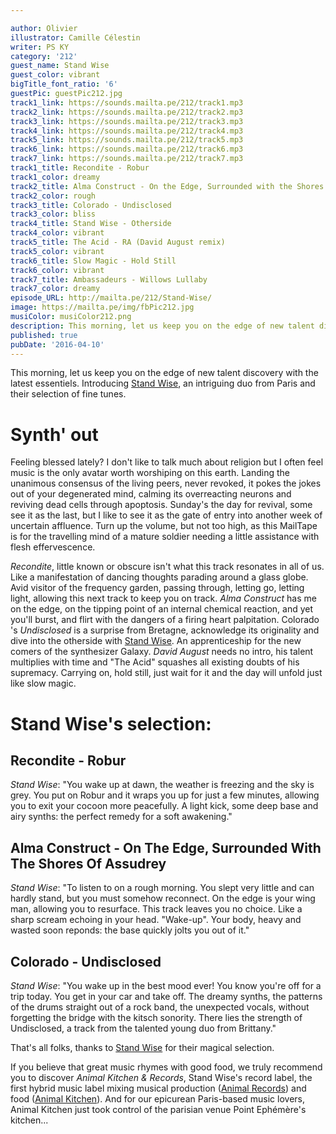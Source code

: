 ```yaml
---

author: Olivier
illustrator: Camille Célestin
writer: PS KY
category: '212'
guest_name: Stand Wise
guest_color: vibrant
bigTitle_font_ratio: '6'
guestPic: guestPic212.jpg
track1_link: https://sounds.mailta.pe/212/track1.mp3
track2_link: https://sounds.mailta.pe/212/track2.mp3
track3_link: https://sounds.mailta.pe/212/track3.mp3
track4_link: https://sounds.mailta.pe/212/track4.mp3
track5_link: https://sounds.mailta.pe/212/track5.mp3
track6_link: https://sounds.mailta.pe/212/track6.mp3
track7_link: https://sounds.mailta.pe/212/track7.mp3
track1_title: Recondite - Robur
track1_color: dreamy
track2_title: Alma Construct - On the Edge, Surrounded with the Shores of Assudrey
track2_color: rough
track3_title: Colorado - Undisclosed
track3_color: bliss
track4_title: Stand Wise - Otherside
track4_color: vibrant
track5_title: The Acid - RA (David August remix)
track5_color: vibrant
track6_title: Slow Magic - Hold Still
track6_color: vibrant
track7_title: Ambassadeurs - Willows Lullaby
track7_color: dreamy
episode_URL: http://mailta.pe/212/Stand-Wise/
image: https://mailta.pe/img/fbPic212.jpg
musiColor: musiColor212.png
description: This morning, let us keep you on the edge of new talent discovery with the latest essentiels. Introducing Stand Wise, an intriguing duo from Paris and their selection of fine tunes.
published: true
pubDate: '2016-04-10'
---
```




This morning, let us keep you on the edge of new talent discovery with the latest essentiels. Introducing [Stand Wise](https://soundcloud.com/standwise), an intriguing duo from Paris and their selection of fine tunes.

# Synth' out

Feeling blessed lately? I don't like to talk much about religion but I often feel music is the only avatar worth worshiping on this earth. Landing the unanimous consensus of the living peers, never revoked, it pokes the jokes out of your degenerated mind, calming its overreacting neurons and reviving dead cells through apoptosis. 
Sunday's the day for revival, some see it as the last, but I like to see it as the gate of entry into another week of uncertain affluence. Turn up the volume, but not too high, as this MailTape is for the travelling mind of a mature soldier needing a little assistance with flesh effervescence.

_Recondite_, little known or obscure isn't what this track resonates in all of us. Like a manifestation of dancing thoughts parading around a glass globe. Avid visitor of the frequency garden, passing through, letting go, letting light, allowing this next track to keep you on track. _Alma Construct_ has me on the edge, on the tipping point of an internal chemical reaction, and yet you'll burst, and flirt with the dangers of a firing heart palpitation. Colorado 's _Undisclosed_ is a surprise from Bretagne, acknowledge its originality and dive into the otherside with [Stand Wise](https://soundcloud.com/standwise). An apprenticeship for the new comers of the synthesizer Galaxy. _David August_ needs no intro, his talent multiplies with time and "The Acid" squashes all existing doubts of his supremacy. Carrying on, hold still, just wait for it and the day will unfold just like slow magic.
 
# Stand Wise's selection:

## Recondite - Robur
_Stand Wise_: "You wake up at dawn, the weather is freezing and the sky is grey. You put on Robur and it wraps you up for just a few minutes, allowing you to exit your cocoon more peacefully. A light kick, some deep base and airy synths: the perfect remedy for a soft awakening."

## Alma Construct - On The Edge, Surrounded With The Shores Of Assudrey
_Stand Wise_: "To listen to on a rough morning.
You slept very little and can hardly stand, but you must somehow reconnect. On the edge is your wing man, allowing you to resurface. This track leaves you no choice. Like a sharp scream echoing in your head. "Wake-up". Your body, heavy and wasted soon reponds: the base quickly jolts you out of it."

## Colorado - Undisclosed
_Stand Wise_: "You wake up in the best mood ever! You know you're off for a trip today. You get in your car and take off. The dreamy synths, the patterns of the drums straight out of a rock band, the unexpected vocals, without forgetting the bridge with the kitsch sonority. There lies the strength of Undisclosed, a track from the talented young duo from Brittany."



That's all folks, thanks to [Stand Wise](https://soundcloud.com/standwise) for their magical selection.

If you believe that great music rhymes with good food, we truly recommend you to discover _Animal Kitchen & Records_, Stand Wise's record label, the first hybrid music label mixing musical production ([Animal Records](https://www.facebook.com/animalrec/)) and food ([Animal Kitchen](https://www.facebook.com/AnimalKitchen/)). And for our epicurean Paris-based music lovers, Animal Kitchen just took control of the parisian venue Point Ephémère's kitchen...

